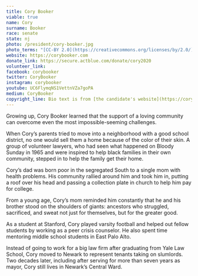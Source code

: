 ```yaml
---
title: Cory Booker
viable: true
name: Cory
surname: Booker
race: senate
state: nj
photo: /president/cory-booker.jpg
photo_terms: "[CC-BY 2.0](https://creativecommons.org/licenses/by/2.0/) [photo](https://commons.wikimedia.org/wiki/File:Senator_Booker_Meets_with_Judge_Garland_(26396442725).jpg) by [Senate Democrats](https://www.flickr.com/people/32619231@N02)"
website: https://corybooker.com
donate_link: https://secure.actblue.com/donate/cory2020
volunteer_link:
facebook: corybooker
twitter: CoryBooker
instagram: corybooker
youtube: UC6FlymqNS1VettnVZa7goPA
medium: CoryBooker
copyright_line: Bio text is from [the candidate's website](https://corybooker.com) and is &copy;2019 CORY 2020. 
---
```

Growing up, Cory Booker learned that the support of a loving community can overcome even the most impossible-seeming challenges.

When Cory’s parents tried to move into a neighborhood with a good school district, no one would sell them a home because of the color of their skin. A group of volunteer lawyers, who had seen what happened on Bloody Sunday in 1965 and were inspired to help black families in their own community, stepped in to help the family get their home.

Cory’s dad was born poor in the segregated South to a single mom with health problems. His community rallied around him and took him in, putting a roof over his head and passing a collection plate in church to help him pay for college.

From a young age, Cory’s mom reminded him constantly that he and his brother stood on the shoulders of giants: ancestors who struggled, sacrificed, and sweat not just for themselves, but for the greater good.

As a student at Stanford, Cory played varsity football and helped out fellow students by working as a peer crisis counselor. He also spent time mentoring middle school students in East Palo Alto.

Instead of going to work for a big law firm after graduating from Yale Law School, Cory moved to Newark to represent tenants taking on slumlords. Two decades later, including after serving for more than seven years as mayor, Cory still lives in Newark’s Central Ward.
